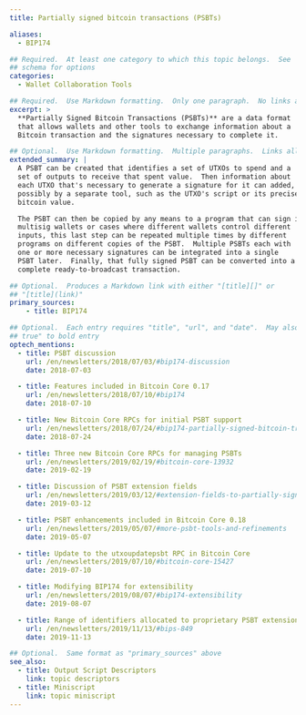 ```yaml
---
title: Partially signed bitcoin transactions (PSBTs)

aliases:
  - BIP174

## Required.  At least one category to which this topic belongs.  See
## schema for options
categories:
  - Wallet Collaboration Tools

## Required.  Use Markdown formatting.  Only one paragraph.  No links allowed.
excerpt: >
  **Partially Signed Bitcoin Transactions (PSBTs)** are a data format
  that allows wallets and other tools to exchange information about a
  Bitcoin transaction and the signatures necessary to complete it.

## Optional.  Use Markdown formatting.  Multiple paragraphs.  Links allowed.
extended_summary: |
  A PSBT can be created that identifies a set of UTXOs to spend and a
  set of outputs to receive that spent value.  Then information about
  each UTXO that's necessary to generate a signature for it can added,
  possibly by a separate tool, such as the UTXO's script or its precise
  bitcoin value.

  The PSBT can then be copied by any means to a program that can sign it.  For
  multisig wallets or cases where different wallets control different
  inputs, this last step can be repeated multiple times by different
  programs on different copies of the PSBT.  Multiple PSBTs each with
  one or more necessary signatures can be integrated into a single
  PSBT later.  Finally, that fully signed PSBT can be converted into a
  complete ready-to-broadcast transaction.

## Optional.  Produces a Markdown link with either "[title][]" or
## "[title](link)"
primary_sources:
    - title: BIP174

## Optional.  Each entry requires "title", "url", and "date".  May also use "feature:
## true" to bold entry
optech_mentions:
  - title: PSBT discussion
    url: /en/newsletters/2018/07/03/#bip174-discussion
    date: 2018-07-03

  - title: Features included in Bitcoin Core 0.17
    url: /en/newsletters/2018/07/10/#bip174
    date: 2018-07-10

  - title: New Bitcoin Core RPCs for initial PSBT support
    url: /en/newsletters/2018/07/24/#bip174-partially-signed-bitcoin-transaction-psbt-support-merged
    date: 2018-07-24

  - title: Three new Bitcoin Core RPCs for managing PSBTs
    url: /en/newsletters/2019/02/19/#bitcoin-core-13932
    date: 2019-02-19

  - title: Discussion of PSBT extension fields
    url: /en/newsletters/2019/03/12/#extension-fields-to-partially-signed-bitcoin-transactions-psbts
    date: 2019-03-12

  - title: PSBT enhancements included in Bitcoin Core 0.18
    url: /en/newsletters/2019/05/07/#more-psbt-tools-and-refinements
    date: 2019-05-07

  - title: Update to the utxoupdatepsbt RPC in Bitcoin Core
    url: /en/newsletters/2019/07/10/#bitcoin-core-15427
    date: 2019-07-10

  - title: Modifying BIP174 for extensibility
    url: /en/newsletters/2019/08/07/#bip174-extensibility
    date: 2019-08-07

  - title: Range of identifiers allocated to proprietary PSBT extensions
    url: /en/newsletters/2019/11/13/#bips-849
    date: 2019-11-13

## Optional.  Same format as "primary_sources" above
see_also:
  - title: Output Script Descriptors
    link: topic descriptors
  - title: Miniscript
    link: topic miniscript
---
```

